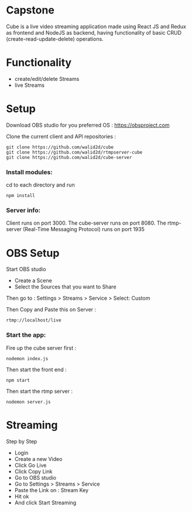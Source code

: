 # Capstone

Cube is a live video streaming application made using React JS and Redux as frontend and NodeJS as backend, having functionality of basic CRUD (create-read-update-delete) operations.

# Functionality

- create/edit/delete Streams
- live Streams

# Setup

Download OBS studio for you preferred OS : https://obsproject.com

Clone the current client and API repositories :

```
git clone https://github.com/walid2d/cube
git clone https://github.com/walid2d/rtmpserver-cube
git clone https://github.com/walid2d/cube-server
```

### Install modules:

cd to each directory and run

```
npm install
```

### Server info:

Client runs on port 3000.
The cube-server runs on port 8080.
The rtmp-server (Real-Time Messaging Protocol) runs on port 1935

# OBS Setup

Start OBS studio

- Create a Scene
- Select the Sources that you want to Share

Then go to : Settings > Streams > Service > Select: Custom

Then Copy and Paste this on Server :

```
rtmp://localhost/live
```

### Start the app:

Fire up the cube server first :

```
nodemon index.js
```

Then start the front end :

```
npm start
```

Then start the rtmp server :

```
nodemon server.js
```

# Streaming

Step by Step

- Login
- Create a new Video
- Click Go Live
- Click Copy Link
- Go to OBS studio
- Go to Settings > Streams > Service
- Paste the Link on : Stream Key
- Hit ok
- And click Start Streaming
